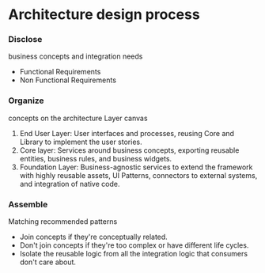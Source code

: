 # Architecture design process

### Disclose
business concepts and integration needs

- Functional Requirements
- Non Functional Requirements




### Organize
concepts on the architecture Layer canvas

1. End User Layer:
	User interfaces and processes, reusing Core and Library to implement the user stories.
2. Core layer:
	Services around business concepts, exporting reusable entities, business rules, and business widgets.
3. Foundation Layer:
	Business-agnostic services to extend the framework with highly reusable assets, UI Patterns, connectors to external systems, and integration of native code.

### Assemble
Matching recommended patterns

- Join concepts if they're conceptually related.
- Don't join concepts if they're too complex or have different life cycles.
- Isolate the reusable logic from all the integration logic that consumers don't care about.
